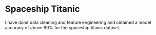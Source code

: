 # Spaceship Titanic
I have done data cleaning and feature engineering and obtained a model accuracy of above 80% for the spaceship titanic dataset.

